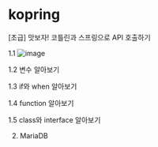 # kopring
[초급] 맛보자! 코틀린과 스프링으로 API 호출하기


1.1
![image](https://github.com/seunghyun333/kopring/assets/128073991/35a4322a-4b2a-4a29-9720-6e95671b579c)


1.2
변수 알아보기

1.3
if와 when 알아보기

1.4
function 알아보기

1.5
class와 interface 알아보기 



2. MariaDB
